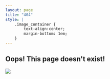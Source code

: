 ```yaml
---
layout: page
title: "404"
style: |
    .image_container {
        text-align:center;
        margin-bottom: 1em;
    }
---
```


## Oops! This page doesn't exist!
<div class="image_container">
    <img class="faces" src="{{ site.baseurl }}/assets/images/404.jpg"/>
</div>
